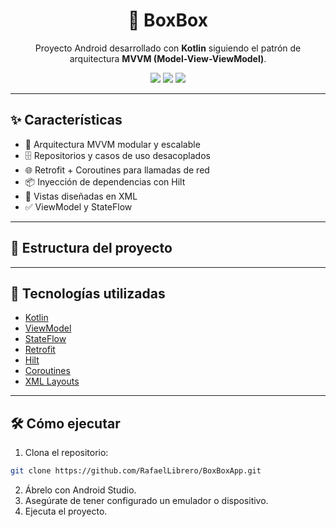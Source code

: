 <div align="center">

# 📱 BoxBox

Proyecto Android desarrollado con **Kotlin** siguiendo el patrón de arquitectura **MVVM (Model-View-ViewModel)**.

<img src="https://img.shields.io/badge/Kotlin-%230095D5.svg?&style=for-the-badge&logo=kotlin&logoColor=white"/>
<img src="https://img.shields.io/badge/MVVM-Architecture-blueviolet?style=for-the-badge"/>
<img src="https://img.shields.io/github/license/rafaellibrero/boxboxapp?style=for-the-badge"/>

</div>

---

## ✨ Características

- 🔄 Arquitectura MVVM modular y escalable
- 🗄️ Repositorios y casos de uso desacoplados
- 🌐 Retrofit + Coroutines para llamadas de red
- 📦 Inyección de dependencias con Hilt
- 🎨 Vistas diseñadas en XML
- ✅ ViewModel y StateFlow

---

## 🧱 Estructura del proyecto

---

## 🚀 Tecnologías utilizadas

- [Kotlin](https://kotlinlang.org/)
- [ViewModel](https://developer.android.com/topic/libraries/architecture/viewmodel)
- [StateFlow](https://developer.android.com/kotlin/flow/stateflow-and-sharedflow)
- [Retrofit](https://square.github.io/retrofit/)
- [Hilt](https://dagger.dev/hilt/)
- [Coroutines](https://kotlinlang.org/docs/coroutines-overview.html)
- [XML Layouts](https://developer.android.com/guide/topics/ui/declaring-layout)

---

## 🛠️ Cómo ejecutar

1. Clona el repositorio:

```bash
git clone https://github.com/RafaelLibrero/BoxBoxApp.git
```
2. Ábrelo con Android Studio.
3. Asegúrate de tener configurado un emulador o dispositivo.
4. Ejecuta el proyecto.
    

    

    

